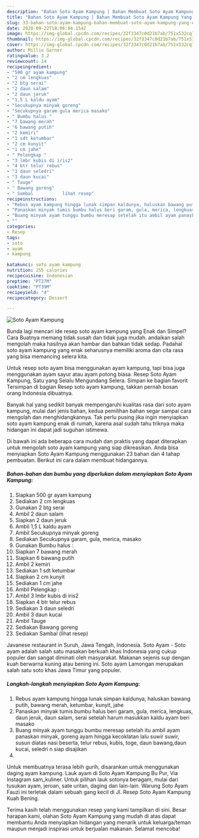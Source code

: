 ```yaml
---
description: "Bahan Soto Ayam Kampung | Bahan Membuat Soto Ayam Kampung Yang Enak Dan Mudah"
title: "Bahan Soto Ayam Kampung | Bahan Membuat Soto Ayam Kampung Yang Enak Dan Mudah"
slug: 33-bahan-soto-ayam-kampung-bahan-membuat-soto-ayam-kampung-yang-enak-dan-mudah
date: 2020-09-22T18:06:04.154Z
image: https://img-global.cpcdn.com/recipes/32f3347c0d21b7ab/751x532cq70/soto-ayam-kampung-foto-resep-utama.jpg
thumbnail: https://img-global.cpcdn.com/recipes/32f3347c0d21b7ab/751x532cq70/soto-ayam-kampung-foto-resep-utama.jpg
cover: https://img-global.cpcdn.com/recipes/32f3347c0d21b7ab/751x532cq70/soto-ayam-kampung-foto-resep-utama.jpg
author: Millie Garner
ratingvalue: 3.2
reviewcount: 14
recipeingredient:
- "500 gr ayam kampung"
- "2 cm lengkuas"
- "2 btg serai"
- "2 daun salam"
- "2 daun jeruk"
- "1,5 L kaldu ayam"
- "Secukupnya minyak goreng"
- "Secukupnya garam gula merica masako"
- " Bumbu halus "
- "7 bawang merah"
- "6 bawang putih"
- "2 kemiri"
- "1 sdt ketumbar"
- "2 cm kunyit"
- "1 cm jahe"
- " Pelengkap "
- "3 lmbr kubis di iris2"
- "4 btr telur rebus"
- "3 daun seledri"
- "3 daun kucai"
- " Tauge"
- " Bawang goreng"
- " Sambal           lihat resep"
recipeinstructions:
- "Rebus ayam kampung hingga lunak simpan kaldunya, haluskan bawang putih, bawang merah, ketumbar, kunyit, jahe"
- "Panaskan minyak tumis bumbu halus beri garam, gula, merica, lengkuas, daun jeruk, daun salam, serai setelah harum masukkan kaldu ayam beri masako"
- "Buang minyak ayam tunggu bumbu meresap setelah itu ambil ayam panaskan minyak, goreng ayam hingga kecoklatan lalu suwir suwir, susun diatas nasi beserta, telur rebus, kubis, toge, daun bawang,daun kucai, seledri n siap disajikan"
- ""
categories:
- Resep
tags:
- soto
- ayam
- kampung

katakunci: soto ayam kampung 
nutrition: 255 calories
recipecuisine: Indonesian
preptime: "PT27M"
cooktime: "PT39M"
recipeyield: "4"
recipecategory: Dessert

---
```



![Soto Ayam Kampung](https://img-global.cpcdn.com/recipes/32f3347c0d21b7ab/751x532cq70/soto-ayam-kampung-foto-resep-utama.jpg)

Bunda lagi mencari ide resep soto ayam kampung yang Enak dan Simpel? Cara Buatnya memang tidak susah dan tidak juga mudah. andaikan salah mengolah maka hasilnya akan hambar dan bahkan tidak sedap. Padahal soto ayam kampung yang enak seharusnya memiliki aroma dan cita rasa yang bisa memancing selera kita.

Untuk resep soto ayam bisa menggunakan ayam kampung, tapi bisa juga menggunakan ayam sayur atau ayam potong biasa. Resep Soto Ayam Kampung, Satu yang Selalu Mengundang Selera. Simpan ke bagian favorit Tersimpan di bagian Resep soto ayam kampung, takkan pernah bosan orang Indonesia dibuatnya.

Banyak hal yang sedikit banyak mempengaruhi kualitas rasa dari soto ayam kampung, mulai dari jenis bahan, kedua pemilihan bahan segar sampai cara mengolah dan menghidangkannya. Tak perlu pusing jika ingin menyiapkan soto ayam kampung enak di rumah, karena asal sudah tahu triknya maka hidangan ini dapat jadi suguhan istimewa.


Di bawah ini ada beberapa cara mudah dan praktis yang dapat diterapkan untuk mengolah soto ayam kampung yang siap dikreasikan. Anda bisa menyiapkan Soto Ayam Kampung menggunakan 23 bahan dan 4 tahap pembuatan. Berikut ini cara dalam membuat hidangannya.

<!--inarticleads1-->

##### Bahan-bahan dan bumbu yang diperlukan dalam menyiapkan Soto Ayam Kampung:

1. Siapkan 500 gr ayam kampung
1. Sediakan 2 cm lengkuas
1. Gunakan 2 btg serai
1. Ambil 2 daun salam
1. Siapkan 2 daun jeruk
1. Ambil 1,5 L kaldu ayam
1. Ambil Secukupnya minyak goreng
1. Sediakan Secukupnya garam, gula, merica, masako
1. Gunakan  Bumbu halus :
1. Siapkan 7 bawang merah
1. Siapkan 6 bawang putih
1. Ambil 2 kemiri
1. Sediakan 1 sdt ketumbar
1. Siapkan 2 cm kunyit
1. Sediakan 1 cm jahe
1. Ambil  Pelengkap :
1. Ambil 3 lmbr kubis di iris2
1. Siapkan 4 btr telur rebus
1. Sediakan 3 daun seledri
1. Ambil 3 daun kucai
1. Ambil  Tauge
1. Sediakan  Bawang goreng
1. Sediakan  Sambal           (lihat resep)


Javanese restaurant in Suruh, Jawa Tengah, Indonesia. Soto Ayam - Soto ayam adalah salah satu masakan berkuah khas Indonesia yang cukup populer dan sangat diminati oleh masyarakat. Makanan sejenis sup dengan kuah berwarna kuning atau bening ini. Soto ayam Lamongan merupakan salah satu soto khas Jawa Timur yang populer. 

<!--inarticleads2-->

##### Langkah-langkah menyiapkan Soto Ayam Kampung:

1. Rebus ayam kampung hingga lunak simpan kaldunya, haluskan bawang putih, bawang merah, ketumbar, kunyit, jahe
1. Panaskan minyak tumis bumbu halus beri garam, gula, merica, lengkuas, daun jeruk, daun salam, serai setelah harum masukkan kaldu ayam beri masako
1. Buang minyak ayam tunggu bumbu meresap setelah itu ambil ayam panaskan minyak, goreng ayam hingga kecoklatan lalu suwir suwir, susun diatas nasi beserta, telur rebus, kubis, toge, daun bawang,daun kucai, seledri n siap disajikan
1. 


Untuk membuatnya terasa lebih gurih, disarankan untuk menggunakan daging ayam kampung. Lauk ayam di Soto Ayam Kampung Bu Pur, Via Instagram sam_kuliner. Untuk pilihan lauk sotonya beragam, mulai dari tusukan ayam, jeroan, sate uritan, daging dan lain-lain. Warung Soto Ayam Fauzi ini terletak dalam sebuah gang kecil di Jl. Resep Soto Ayam Kampung Kuah Bening. 

Terima kasih telah menggunakan resep yang kami tampilkan di sini. Besar harapan kami, olahan Soto Ayam Kampung yang mudah di atas dapat membantu Anda menyiapkan hidangan yang menarik untuk keluarga/teman maupun menjadi inspirasi untuk berjualan makanan. Selamat mencoba!
